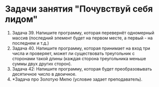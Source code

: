 # Задачи занятия "Почувствуй себя лидом"
1. Задача 39. Напишите программу, которая перевернёт одномерный массив (последний элемент будет на первом месте, а первый - на последнем и т.д.)
2. Задача 40. Напишите программу, которая принимает на вход три числа и проверяет, может ли существовать треугольник с сторонами такой длины
(каждая сторона треугольника меньше суммы двух других сторон).
3. Задача 42: Напишите программу, которая будет преобразовывать десятичное число в двоичное.
4. *Задача про Золотую Милю (условие задает преподаватель).
